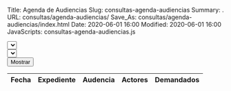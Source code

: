 Title: Agenda de Audiencias
Slug: consultas-agenda-audiencias
Summary: .
URL: consultas/agenda-audiencias/
Save_As: consultas/agenda-audiencias/index.html
Date: 2020-06-01 16:00
Modified: 2020-06-01 16:00
JavaScripts: consultas-agenda-audiencias.js


<div id="elegirAgendaAudiencias" class="form-row mb-3">
<div class="col"><select id="distritoSelect"></select></div>
<div class="col"><select id="autoridadSelect"></select></div>
<div class="col"><button id="mostrarButton" type="button" class="btn btn-primary">Mostrar</button></div>
</div>

<table id="listaAgendaAudiencias" class="table" style="width:100%">
<thead>
<th>Fecha</th>
<th>Expediente</th>
<th>Audencia</th>
<th>Actores</th>
<th>Demandados</th>
</thead>
</table>
